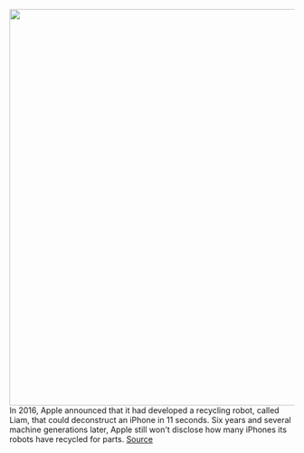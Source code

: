 <img src='https://cdn.vox-cdn.com/thumbor/OlRkWO7PrLt04vx-2YAZboYQkMM=/0x0:5000x3750/1200x800/filters:focal(2021x1563:2821x2363)/cdn.vox-cdn.com/uploads/chorus_image/image/70466872/1084203064.0.jpg' width='700px' /><br/>
In 2016, Apple announced that it had developed a recycling robot, called Liam, that could deconstruct an iPhone in 11 seconds. Six years and several machine generations later, Apple still won't disclose how many iPhones its robots have recycled for parts.
<a href='https://www.theverge.com/2022/2/3/22914422/smartphone-recycling-robot-ai-ewaste'> Source <a/>